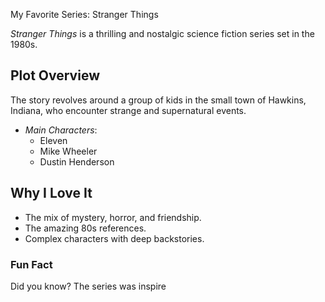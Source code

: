  My Favorite Series: Stranger Things

*Stranger Things* is a thrilling and nostalgic science fiction series set in the 1980s.

## Plot Overview
The story revolves around a group of kids in the small town of Hawkins, Indiana, who encounter strange and supernatural events.

- *Main Characters*:
  - Eleven
  - Mike Wheeler
  - Dustin Henderson

## Why I Love It
- The mix of mystery, horror, and friendship.
- The amazing 80s references.
- Complex characters with deep backstories.

### Fun Fact
Did you know? The series was inspire
